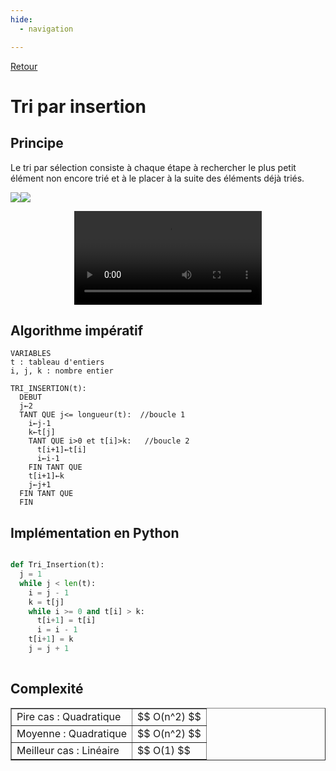 ```yaml
---
hide:
  - navigation

---
```


[Retour](../../)


# **Tri par insertion**

## Principe

Le tri par sélection consiste à chaque étape à rechercher le plus petit élément non encore trié et à le placer à la suite des éléments déjà triés.

<tab><tr><td>![](medias/Insertion.gif)</td><td>![](medias/insertion.png)</td></tr></tab>
<center><video controls>
  <source src="https://mickaelsasl.github.io/term/EP/memo/medias/insertion%20-%20Animation%20pygame.mp4" type="video/mp4">
  <p>Votre navigateur ne prend pas en charge les vidéos HTML5.
     Voici <a href="https://mickaelsasl.github.io/term/EP/memo/medias/insertion%20-%20Animation%20pygame.mp4">un lien pour télécharger la vidéo</a>.</p>
</video></iframe></center>

## Algorithme impératif

```
VARIABLES
t : tableau d'entiers
i, j, k : nombre entier

TRI_INSERTION(t):
  DEBUT
  j←2
  TANT QUE j<= longueur(t):  //boucle 1
    i←j-1
    k←t[j]
    TANT QUE i>0 et t[i]>k:   //boucle 2
      t[i+1]←t[i]
      i←i-1
    FIN TANT QUE
    t[i+1]←k
    j←j+1
  FIN TANT QUE
  FIN 
```

## Implémentation en Python

```Python

def Tri_Insertion(t):
  j = 1
  while j < len(t):
    i = j - 1
    k = t[j]
    while i >= 0 and t[i] > k:
      t[i+1] = t[i]
      i = i - 1
    t[i+1] = k
    j = j + 1
  
```


## Complexité

<table width="100%" border="1" cellspacing="1" cellpadding="5">
  <tr>
    <td>
    Pire cas : Quadratique
    </td>
    <td>
    $$ O(n^2) $$
    </td>
  </tr>
  <tr>
    <td>
    Moyenne : Quadratique
    </td>
    <td>
    $$ O(n^2) $$
    </td>
  </tr>
  <tr>
    <td>
    Meilleur cas : Linéaire
    </td>
    <td>
    $$ O(1) $$
    </td>
  </tr>
</table>